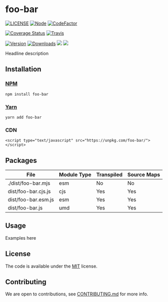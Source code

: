 # foo-bar
<!-- badge -->
[![LICENSE](https://img.shields.io/github/license/username/foo-bar?style=flat-square)](LICENSE)
[![Node](https://img.shields.io/node/v/foo-bar.svg?style=flat-square)](package.json)
[![CodeFactor](https://www.codefactor.io/repository/github/username/foo-bar/badge?style=flat-square)](https://www.codefactor.io/repository/github/username/foo-bar)

[![Coverage Status](https://img.shields.io/coveralls/username/foo-bar.svg?style=flat-square)](https://coveralls.io/github/username/foo-bar)
[![Travis](https://img.shields.io/travis/username/foo-bar/master.svg?style=flat-square)](https://travis-ci.org/username/foo-bar)

[![Version](https://img.shields.io/npm/v/foo-bar.svg?style=flat-square)](https://www.npmjs.com/package/foo-bar)
[![Downloads](https://img.shields.io/npm/dt/foo-bar.svg?style=flat-square)](https://www.npmjs.com/package/foo-bar)
[![](https://img.shields.io/bundlephobia/minzip/foo-bar?style=flat-square)](https://www.npmjs.com/package/foo-bar)
[![](https://img.shields.io/tokei/lines/github/username/foo-bar?style=flat-square)](https://www.npmjs.com/package/foo-bar)
<!-- endbadge -->

Headline description

## Installation

### [NPM](https://npmjs.com/package/foo-bar)

    npm install foo-bar
### [Yarn](https://github.com/yarnpkg/yarn)

    yarn add foo-bar

### CDN

    <script type="text/javascript" src="https://unpkg.com/foo-bar/"></script>

## Packages

<!-- Output table (auto generated do not modify) -->

| File                | Module Type | Transpiled | Source Maps |
|---------------------|-------------|------------|-------------|
| ./dist/foo-bar.mjs  | esm         | No         | No          |
| dist/foo-bar.cjs.js | cjs         | Yes        | Yes         |
| dist/foo-bar.esm.js | esm         | Yes        | Yes         |
| dist/foo-bar.js     | umd         | Yes        | Yes         |

<!-- END -->


## Usage

Examples here

## License

The code is available under the [MIT](LICENSE) license.

## Contributing

We are open to contributions, see [CONTRIBUTING.md](CONTRIBUTING.md) for more info.
